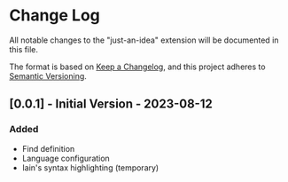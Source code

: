 # Change Log

All notable changes to the "just-an-idea" extension will be documented in this file.

The format is based on [Keep a Changelog](https://keepachangelog.com/en/1.0.0/),
and this project adheres to [Semantic Versioning](https://semver.org/spec/v2.0.0.html).

## [0.0.1] - Initial Version - 2023-08-12

### Added

- Find definition
- Language configuration
- Iain's syntax highlighting (temporary)
